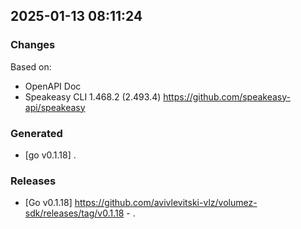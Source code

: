 

## 2025-01-13 08:11:24
### Changes
Based on:
- OpenAPI Doc  
- Speakeasy CLI 1.468.2 (2.493.4) https://github.com/speakeasy-api/speakeasy
### Generated
- [go v0.1.18] .
### Releases
- [Go v0.1.18] https://github.com/avivlevitski-vlz/volumez-sdk/releases/tag/v0.1.18 - .